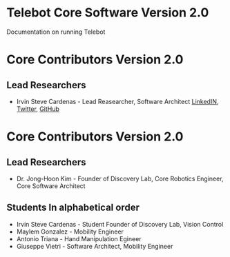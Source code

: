 #  Telebot Core Software Version 2.0
Documentation on running Telebot

# Core Contributors Version 2.0
## Lead Researchers
- Irvin Steve Cardenas - Lead Reasearcher, Software Architect [LinkedIN](https://www.linkedin.com/in/irvinscardenas), [Twitter](https://twitter.com/ElectroFunks), [GitHub](https://github.com/kPatch)

# Core Contributors Version 2.0
## Lead Researchers
- Dr. Jong-Hoon Kim - Founder of Discovery Lab, Core Robotics Engineer, Core Software Architect

## Students **In alphabetical order**
- Irvin Steve Cardenas - Student Founder of Discovery Lab, Vision Control
- Maylem Gonzalez - Mobility Engineer
- Antonio Triana  - Hand Manipulation Egineer
- Giuseppe Vietri - Software Architect, Mobility Engineer
